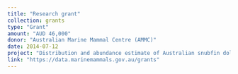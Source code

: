 ```yaml
---
title: "Research grant"
collection: grants
type: "Grant"
amount: "AUD 46,000"
donor: "Australian Marine Mammal Centre (AMMC)"
date: 2014-07-12
project: "Distribution and abundance estimate of Australian snubfin dolphins (<em>Orcaella heinsohni</em>) at a key site in the Kimberley region, Western Australia."
link: "https://data.marinemammals.gov.au/grants"
---
```

